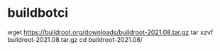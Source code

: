 # buildbotci
wget https://buildroot.org/downloads/buildroot-2021.08.tar.gz
tar xzvf buildroot-2021.08.tar.gz
cd buildroot-2021.08/
